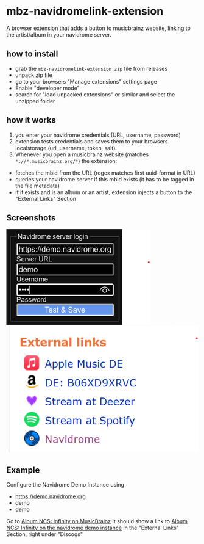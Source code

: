 # mbz-navidromelink-extension
A browser extension that adds a button to musicbrainz website, linking to the artist/album in your navidrome server.

## how to install
- grab the `mbz-navidromelink-extension.zip` file from releases
- unpack zip file
- go to your browsers "Manage extensions" settings page
- Enable "developer mode"
- search for "load unpacked extensions" or similar and select the unzipped folder

## how it works
1. you enter your navidrome credentials (URL, username, password)
2. extension tests credentials and saves them to your browsers localstorage (url, username, token, salt)
3. Whenever you open a musicbrainz website (matches ```*://*.musicbrainz.org/*```) the extension:
  - fetches the mbid from the URL (regex matches first uuid-format in URL)
  - queries your navidrome server if this mbid exists (it has to be tagged in the file metadata)
  - if it exists and is an album or an artist, extension injects a button to the "External Links" Section

## Screenshots
![Settings provided by the browser extension](/screenshots/browser-extension-settings.png)
![Example of how the injected link looks on MBZ website](/screenshots/mbz-injected-link.png)

## Example
Configure the Navidrome Demo Instance using
- https://demo.navidrome.org
- demo
- demo

Go to [Album NCS: Infinity on MusicBrainz](https://musicbrainz.org/release/97b74e59-f194-40b6-9bc9-cb7267364ffd)
It should show a link to [Album NCS: Infinity on the navidrome demo instance](https://demo.navidrome.org/app/#/album/5xhNxRFhSPTFsVsPkCNq8N/show)
in the "External Links" Section, right under "Discogs"
